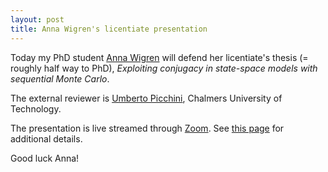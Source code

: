 ```yaml
---
layout: post
title: Anna Wigren's licentiate presentation
---
```


Today my PhD student [Anna Wigren](https://www.it.uu.se/katalog/annwi999) will defend her licentiate's thesis (= roughly half way to PhD), _Exploiting conjugacy in state-space models with sequential Monte Carlo_.

The external reviewer is [Umberto Picchini](https://umbertopicchini.github.io/), Chalmers University of Technology.

The presentation is live streamed through [Zoom](https://uu-se.zoom.us/j/64218087705). See [this page](http://www.it.uu.se/lesit/seminarium/) for additional details.

Good luck Anna!